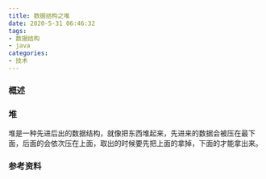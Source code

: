 ```yaml
---
title: 数据结构之堆
date: 2020-5-31 06:46:32
tags:
- 数据结构
- java
categories:
- 技术
---
```


### 概述



### 堆

堆是一种先进后出的数据结构，就像把东西堆起来，先进来的数据会被压在最下面，后面的会依次压在上面，取出的时候要先把上面的拿掉，下面的才能拿出来。



<!-- more -->



### 参考资料

